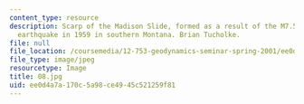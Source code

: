 ```yaml
---
content_type: resource
description: Scarp of the Madison Slide, formed as a result of the M7.5 Hebgen Lake
  earthquake in 1959 in southern Montana. Brian Tucholke.
file: null
file_location: /coursemedia/12-753-geodynamics-seminar-spring-2001/ee0d4a7a170c5a98ce4945c521259f81_08.jpg
file_type: image/jpeg
resourcetype: Image
title: 08.jpg
uid: ee0d4a7a-170c-5a98-ce49-45c521259f81
---
```

